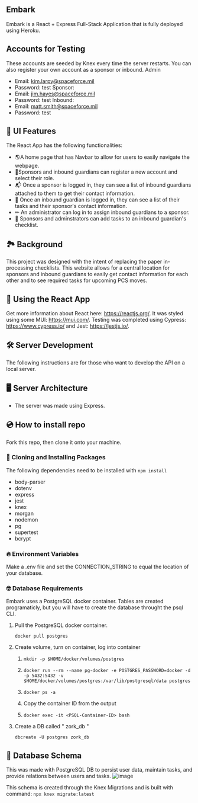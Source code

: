 ## Embark
Embark is a React + Express Full-Stack Application that is fully deployed using Heroku.

## Accounts for Testing
These accounts are seeded by Knex every time the server restarts. You can also register your own account as a sponsor or inbound.
Admin
- Email: kim.larpy@spaceforce.mil
- Password: test
Sponsor:
- Email: jim.hayes@spaceforce.mil
- Password: test
Inbound:
- Email: matt.smith@spaceforce.mil
- Password: test

## 🎉 UI Features
The React App has the following functionalities:
- 🌎A home page that has Navbar to allow for users to easily navigate the webpage.
- 🚀Sponsors and inbound guardians can register a new account and select their role.
- 📬 Once a sponsor is logged in, they can see a list of inbound guardians attached to them to get their contact information.
- 🧾 Once an inbound guardian is logged in, they can see a list of their tasks and their sponsor's contact information.
- ✏ An administrator can log in to assign inbound guardians to a sponsor.
- 📑 Sponsors and adminstrators can add tasks to an inbound guardian's checklist.

## 🏞 Background
This project was designed with the intent of replacing the paper in-processing checklists. This website allows for a central location for sponsors and inbound guardians to easily get contact information for each other and to see required tasks for upcoming PCS moves.

## 🎊 Using the React App
Get more information about React here: https://reactjs.org/.
It was styled using some MUI: https://mui.com/.
Testing was completed using Cypress: https://www.cypress.io/ and Jest: https://jestjs.io/.


## 🛠 Server Development
The following instructions are for those who want to develop the API on a local server.

## 🖥️ Server Architecture
- The server was made using Express.

## 💿 How to install repo
Fork this repo, then clone it onto your machine.

### 🤲 Cloning and Installing Packages
The following dependencies need to be installed with ``` npm install ```
- body-parser
- dotenv
- express
- jest
- knex
- morgan
- nodemon
- pg
- supertest
- bcrypt

### 🔥 Environment Variables
Make a .env file and set the CONNECTION_STRING to equal the location of your database.

### 🤓 Database Requirements
Embark uses a PostgreSQL docker container. Tables are created programaticly, but you will have to create the database throught the psql CLI.
1. Pull the PostgreSQL docker container.

    ``` docker pull postgres ```

2. Create volume, turn on container, log into container
    1.  ```mkdir -p $HOME/docker/volumes/postgres```

    2.  ```docker run --rm --name pg-docker -e POSTGRES_PASSWORD=docker -d -p 5432:5432 -v $HOME/docker/volumes/postgres:/var/lib/postgresql/data postgres```

    3. ```docker ps -a```

    4. Copy the container ID from the output

    5. ``` docker exec -it <PSQL-Container-ID> bash ```
3. Create a DB called " zork_db "

    ```dbcreate -U postgres zork_db```

##  🚀 Database Schema
This was made with PostgreSQL DB to persist user data, maintain tasks, and provide relations between users and tasks.
![image](https://user-images.githubusercontent.com/96899068/161108255-c20dd489-c95d-422c-b0da-59fd6bcfb2d5.png)


This schema is created through the Knex Migrations and is built with command: ``` npx knex migrate:latest ```



